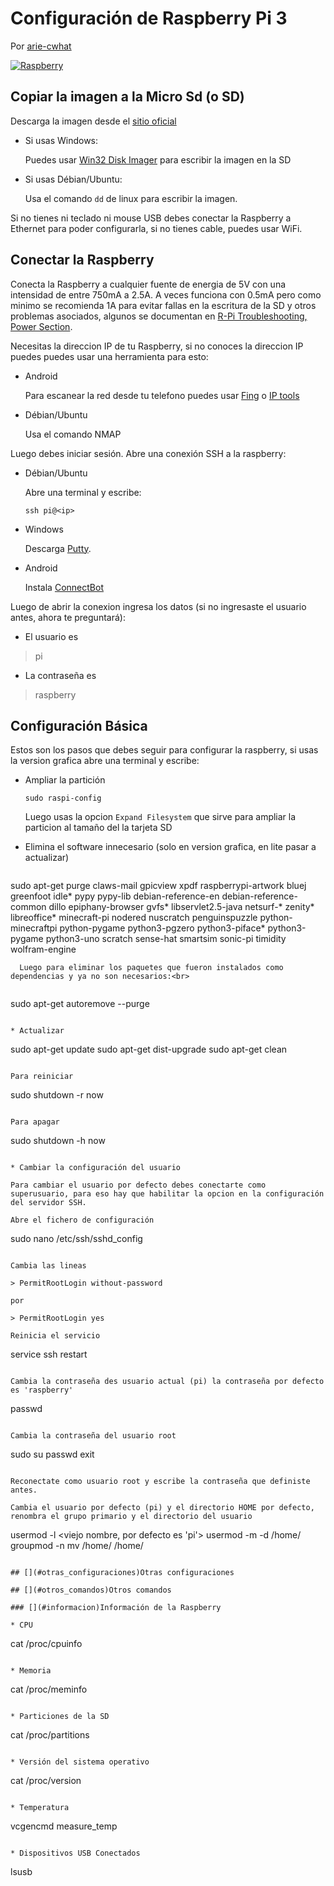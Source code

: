 # Configuración de Raspberry Pi 3

Por [arie-cwhat](https://github.com/arie-cwhat/Tutorials/blob/master/Configuracion%20Raspberry.md)

[![Raspberry](https://www.raspberrypi.org/wp-content/uploads/2014/03/plug-in-website.gif)](https://www.raspberrypi.org/help/)

## [](#copiar_imagen)Copiar la imagen a la Micro Sd (o SD)

Descarga la imagen desde el [sitio oficial](https://www.raspberrypi.org/downloads/)

* Si usas Windows:

  Puedes usar [Win32 Disk Imager](https://sourceforge.net/projects/win32diskimager/) para escribir la imagen en la SD

* Si usas Débian/Ubuntu:
 
  Usa el comando `dd` de linux para escribir la imagen.
  
Si no tienes ni teclado ni mouse USB debes conectar la Raspberry a Ethernet para poder configurarla, si no tienes cable, puedes usar WiFi.

## [](#conectar)Conectar la Raspberry

Conecta la Raspberry a cualquier fuente de energia de 5V con una intensidad de entre 750mA a 2.5A. A veces funciona con 0.5mA pero como minimo se recomienda 1A para evitar fallas en la escritura de la SD y otros problemas asociados, algunos se documentan en [R-Pi Troubleshooting, Power Section](http://elinux.org/R-Pi_Troubleshooting#Power_.2F_Start-up).

Necesitas la direccion IP de tu Raspberry, si no conoces la direccion IP puedes puedes usar una herramienta para esto:

* Android

  Para escanear la red desde tu telefono puedes usar [Fing](https://play.google.com/store/apps/details?id=com.overlook.android.fing) o [IP tools](https://play.google.com/store/apps/details?id=com.ddm.iptools)

* Débian/Ubuntu

  Usa el comando NMAP
  
Luego debes iniciar sesión. Abre una conexión SSH a la raspberry:

* Débian/Ubuntu

  Abre una terminal y escribe:
  
  ```
  ssh pi@<ip>
  ```
* Windows

  Descarga [Putty](http://www.putty.org/).
  
* Android

  Instala [ConnectBot](https://play.google.com/store/apps/details?id=org.connectbot)
  
Luego de abrir la conexion ingresa los datos (si no ingresaste el usuario antes, ahora te preguntará):

* El usuario es

> pi 

* La contraseña es

> raspberry
  
## [](#configurar)Configuración Básica

Estos son los pasos que debes seguir para configurar la raspberry, si usas la version grafica abre una terminal y escribe:

* Ampliar la partición
  
  ```
  sudo raspi-config
  ```
  
  Luego usas la opcion `Expand Filesystem` que sirve para ampliar la particion al tamaño del la tarjeta SD
  
* Elimina el software innecesario (solo en version grafica, en lite pasar a actualizar)
  
  ```
sudo apt-get purge claws-mail gpicview xpdf raspberrypi-artwork bluej greenfoot idle* pypy pypy-lib debian-reference-en debian-reference-common dillo epiphany-browser gvfs* libservlet2.5-java netsurf-* zenity* libreoffice* minecraft-pi nodered nuscratch penguinspuzzle python-minecraftpi python-pygame python3-pgzero python3-piface* python3-pygame python3-uno scratch sense-hat smartsim sonic-pi timidity wolfram-engine
```
  Luego para eliminar los paquetes que fueron instalados como dependencias y ya no son necesarios:<br> 
  
  ```
  sudo apt-get autoremove --purge
  ```
  
* Actualizar
  
  ```
  sudo apt-get update
  sudo apt-get dist-upgrade
  sudo apt-get clean
  ```
  
  Para reiniciar
  
  ```
  sudo shutdown -r now
  ```
  
  Para apagar
  
  ```
  sudo shutdown -h now
  ```
  
* Cambiar la configuración del usuario

  Para cambiar el usuario por defecto debes conectarte como superusuario, para eso hay que habilitar la opcion en la configuración del servidor SSH.
  
  Abre el fichero de configuración
  
  ```
  sudo nano /etc/ssh/sshd_config
  ```
  
  Cambia las lineas
  
  > PermitRootLogin without-password
  
  por
  
  > PermitRootLogin yes
  
  Reinicia el servicio
  
  ```
  service ssh restart
  ```
  
  Cambia la contraseña des usuario actual (pi) la contraseña por defecto es 'raspberry'
  
  ```
  passwd
  ```
  
  Cambia la contraseña del usuario root
  
  ```
  sudo su
  passwd
  exit
  ```
  
  Reconectate como usuario root y escribe la contraseña que definiste antes.
  
  Cambia el usuario por defecto (pi) y el directorio HOME por defecto, renombra el grupo primario y el directorio del usuario
  
  ```
  usermod -l <nuevo nombre> <viejo nombre, por defecto es 'pi'>
  usermod -m -d /home/<nuevo nombre> <nuevo nombre>
  groupmod -n <nuevo nombre> <nuevo nombre>
  mv /home/<nuevo nombre> /home/<nuevo nombre>
  ```

## [](#otras_configuraciones)Otras configuraciones

## [](#otros_comandos)Otros comandos

### [](#informacion)Información de la Raspberry

* CPU

  ```
  cat /proc/cpuinfo
  ```
  
* Memoria

  ```
  cat /proc/meminfo
  ```

* Particiones de la SD

  ```
  cat /proc/partitions
  ```
  
* Versión del sistema operativo

  ```
  cat /proc/version
  ```
  
* Temperatura

  ```
  vcgencmd measure_temp
  ```
  
* Dispositivos USB Conectados

  ```
  lsusb
  ```
